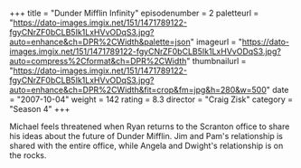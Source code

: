 +++
title = "Dunder Mifflin Infinity"
episodenumber = 2
paletteurl = "https://dato-images.imgix.net/151/1471789122-fgyCNrZF0bCLB5Ik1LxHVvODqS3.jpg?auto=enhance&ch=DPR%2CWidth&palette=json"
imageurl = "https://dato-images.imgix.net/151/1471789122-fgyCNrZF0bCLB5Ik1LxHVvODqS3.jpg?auto=compress%2Cformat&ch=DPR%2CWidth"
thumbnailurl = "https://dato-images.imgix.net/151/1471789122-fgyCNrZF0bCLB5Ik1LxHVvODqS3.jpg?auto=enhance&ch=DPR%2CWidth&fit=crop&fm=jpg&h=280&w=500"
date = "2007-10-04"
weight = 142
rating = 8.3
director = "Craig Zisk"
category = "Season 4"
+++

Michael feels threatened when Ryan returns to the Scranton office to share his ideas about the future of Dunder Mifflin. Jim and Pam's relationship is shared with the entire office, while Angela and Dwight's relationship is on the rocks.
